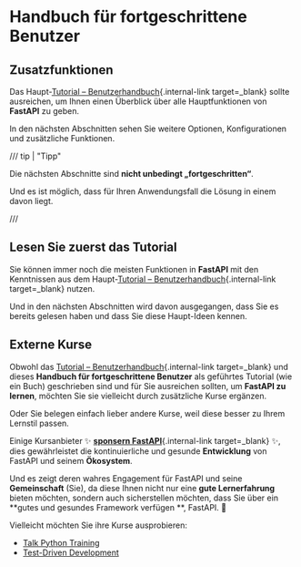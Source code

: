 # Handbuch für fortgeschrittene Benutzer

## Zusatzfunktionen

Das Haupt-[Tutorial – Benutzerhandbuch](../tutorial/index.md){.internal-link target=_blank} sollte ausreichen, um Ihnen einen Überblick über alle Hauptfunktionen von **FastAPI** zu geben.

In den nächsten Abschnitten sehen Sie weitere Optionen, Konfigurationen und zusätzliche Funktionen.

/// tip | "Tipp"

Die nächsten Abschnitte sind **nicht unbedingt „fortgeschritten“**.

Und es ist möglich, dass für Ihren Anwendungsfall die Lösung in einem davon liegt.

///

## Lesen Sie zuerst das Tutorial

Sie können immer noch die meisten Funktionen in **FastAPI** mit den Kenntnissen aus dem Haupt-[Tutorial – Benutzerhandbuch](../tutorial/index.md){.internal-link target=_blank} nutzen.

Und in den nächsten Abschnitten wird davon ausgegangen, dass Sie es bereits gelesen haben und dass Sie diese Haupt-Ideen kennen.

## Externe Kurse

Obwohl das [Tutorial – Benutzerhandbuch](../tutorial/index.md){.internal-link target=_blank} und dieses **Handbuch für fortgeschrittene Benutzer** als geführtes Tutorial (wie ein Buch) geschrieben sind und für Sie ausreichen sollten, um **FastAPI zu lernen**, möchten Sie sie vielleicht durch zusätzliche Kurse ergänzen.

Oder Sie belegen einfach lieber andere Kurse, weil diese besser zu Ihrem Lernstil passen.

Einige Kursanbieter ✨ [**sponsern FastAPI**](../help-fastapi.md#den-autor-sponsern){.internal-link target=_blank} ✨, dies gewährleistet die kontinuierliche und gesunde **Entwicklung** von FastAPI und seinem **Ökosystem**.

Und es zeigt deren wahres Engagement für FastAPI und seine **Gemeinschaft** (Sie), da diese Ihnen nicht nur eine **gute Lernerfahrung** bieten möchten, sondern auch sicherstellen möchten, dass Sie über ein **gutes und gesundes Framework verfügen **, FastAPI. 🙇

Vielleicht möchten Sie ihre Kurse ausprobieren:

* <a href="https://training.talkpython.fm/fastapi-courses" class="external-link" target="_blank">Talk Python Training</a>
* <a href="https://testdriven.io/courses/tdd-fastapi/" class="external-link" target="_blank">Test-Driven Development</a>

